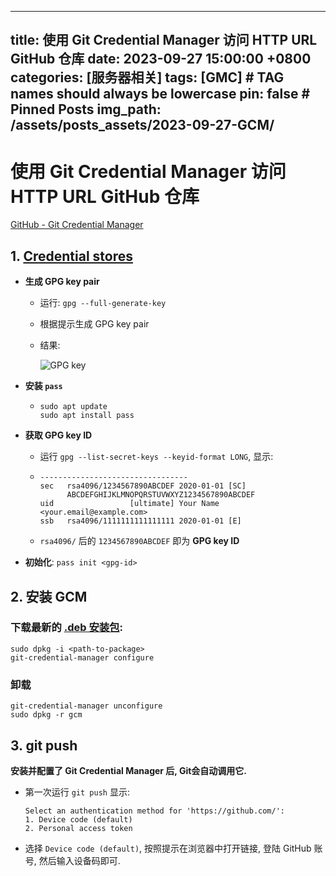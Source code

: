 <!--
 * @Date: 2023-09-27 14:58:46
 * @LastEditors: Long Xing xinglong1116@foxmail.com
 * @LastEditTime: 2023-09-27 15:10:05
 * @FilePath: /longxinglx.github.io/_posts/2023-09-27-GCM.md
 * @Description: 
-->
---
title: 使用 Git Credential Manager 访问 HTTP URL GitHub 仓库
date: 2023-09-27 15:00:00 +0800
categories: [服务器相关]
tags: [GMC]   # TAG names should always be lowercase
pin: false               # Pinned Posts
img_path: /assets/posts_assets/2023-09-27-GCM/
---

# 使用 Git Credential Manager 访问 HTTP URL GitHub 仓库

[GitHub - Git Credential Manager](https://github.com/git-ecosystem/git-credential-manager/tree/main)

## 1. [Credential stores](https://github.com/git-ecosystem/git-credential-manager/blob/release/docs/credstores.md)

* **生成 GPG key pair**

  * 运行: `gpg --full-generate-key`

  * 根据提示生成 GPG key pair

  * 结果:

      ![GPG key](./assets/GPG%20key.png)

* **安装 `pass`**

  * ```shell
    sudo apt update
    sudo apt install pass
    ```

* **获取 GPG key ID**

  * 运行 `gpg --list-secret-keys --keyid-format LONG`, 显示:

  * ```text
    ---------------------------------
    sec   rsa4096/1234567890ABCDEF 2020-01-01 [SC]
          ABCDEFGHIJKLMNOPQRSTUVWXYZ1234567890ABCDEF
    uid                 [ultimate] Your Name <your.email@example.com>
    ssb   rsa4096/1111111111111111 2020-01-01 [E]
    ```

  * `rsa4096/` 后的 `1234567890ABCDEF` 即为 **GPG key ID**

* **初始化**: `pass init <gpg-id>`

## 2. 安装 GCM

### 下载最新的 [.deb 安装包](https://github.com/git-ecosystem/git-credential-manager/releases/latest):

```shell
sudo dpkg -i <path-to-package>
git-credential-manager configure
```

### 卸载

```shell
git-credential-manager unconfigure
sudo dpkg -r gcm
```



## 3. git push

**安装并配置了 Git Credential Manager 后, Git会自动调用它.**

* 第一次运行 `git push` 显示:

    ```shell
    Select an authentication method for 'https://github.com/':
    1. Device code (default)
    2. Personal access token
    ```

* 选择 `Device code (default)`, 按照提示在浏览器中打开链接, 登陆 GitHub 账号, 然后输入设备码即可.